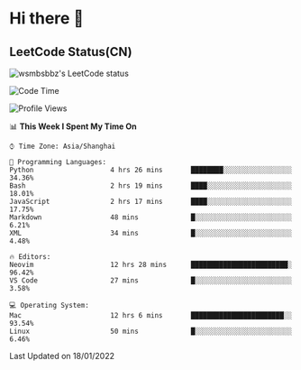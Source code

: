 # Hi there 👋

## LeetCode Status(CN)

![wsmbsbbz's LeetCode status](https://github.com/wsmbsbbz/github-actions-demo/blob/main/status.svg)

<!--
**wsmbsbbz/wsmbsbbz** is a ✨ _special_ ✨ repository because its `README.md` (this file) appears on your GitHub profile.

Here are some ideas to get you started:

- 🔭 I’m currently working on ...
- 🌱 I’m currently learning ...
- 👯 I’m looking to collaborate on ...
- 🤔 I’m looking for help with ...
- 💬 Ask me about ...
- 📫 How to reach me: ...
- 😄 Pronouns: ...
- ⚡ Fun fact: ...
-->
<!--START_SECTION:waka-->
![Code Time](http://img.shields.io/badge/Code%20Time-220%20hrs%2052%20mins-blue)

![Profile Views](http://img.shields.io/badge/Profile%20Views-20-blue)

📊 **This Week I Spent My Time On** 

```text
⌚︎ Time Zone: Asia/Shanghai

💬 Programming Languages: 
Python                   4 hrs 26 mins       ████████░░░░░░░░░░░░░░░░░   34.36% 
Bash                     2 hrs 19 mins       ████░░░░░░░░░░░░░░░░░░░░░   18.01% 
JavaScript               2 hrs 17 mins       ████░░░░░░░░░░░░░░░░░░░░░   17.75% 
Markdown                 48 mins             █░░░░░░░░░░░░░░░░░░░░░░░░   6.21% 
XML                      34 mins             █░░░░░░░░░░░░░░░░░░░░░░░░   4.48%

🔥 Editors: 
Neovim                   12 hrs 28 mins      ████████████████████████░   96.42% 
VS Code                  27 mins             █░░░░░░░░░░░░░░░░░░░░░░░░   3.58%

💻 Operating System: 
Mac                      12 hrs 6 mins       ███████████████████████░░   93.54% 
Linux                    50 mins             █░░░░░░░░░░░░░░░░░░░░░░░░   6.46%

```


 Last Updated on 18/01/2022
<!--END_SECTION:waka-->
